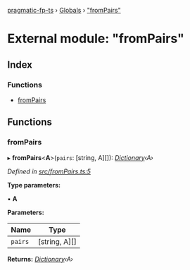 [pragmatic-fp-ts](../README.md) › [Globals](../globals.md) › ["fromPairs"](_frompairs_.md)

# External module: "fromPairs"

## Index

### Functions

* [fromPairs](_frompairs_.md#frompairs)

## Functions

###  fromPairs

▸ **fromPairs**<**A**>(`pairs`: [string, A][]): *[Dictionary](_types_.md#dictionary)‹A›*

*Defined in [src/fromPairs.ts:5](https://github.com/hermann-p/pragmatic-fp-ts/blob/ae00bcd/src/fromPairs.ts#L5)*

**Type parameters:**

▪ **A**

**Parameters:**

Name | Type |
------ | ------ |
`pairs` | [string, A][] |

**Returns:** *[Dictionary](_types_.md#dictionary)‹A›*
